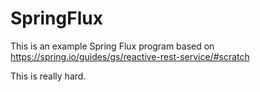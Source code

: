 SpringFlux
==========

This is an example Spring Flux program based on 
https://spring.io/guides/gs/reactive-rest-service/#scratch

This is really hard.
